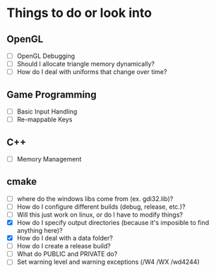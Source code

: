 # Things to do or look into 

## OpenGL
- [ ] OpenGL Debugging 
- [ ] Should I allocate triangle memory dynamically?
- [ ] How do I deal with uniforms that change over time?

## Game Programming
- [ ] Basic Input Handling
- [ ] Re-mappable Keys

## C++
- [ ] Memory Management 

## cmake
- [ ] where do the windows libs come from (ex. gdi32.lib)?
- [ ] How do I configure different builds (debug, release, etc.)?
- [ ] Will this just work on linux, or do I have to modify things? 
- [x] How do I specify output directories (because it's imposible to find anything here)?
- [x] How do I deal with a data folder? 
- [ ] How do I create a release build? 
- [ ] What do PUBLIC and PRIVATE do?
- [ ] Set warning level and warning exceptions (/W4 /WX /wd4244)